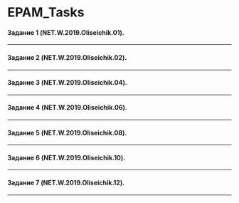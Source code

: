 # EPAM_Tasks
#### Задание 1 (NET.W.2019.Oliseichik.01).
---
#### Задание 2 (NET.W.2019.Oliseichik.02).
---
#### Задание 3 (NET.W.2019.Oliseichik.04).
---
#### Задание 4 (NET.W.2019.Oliseichik.06).
---
#### Задание 5 (NET.W.2019.Oliseichik.08).
---
#### Задание 6 (NET.W.2019.Oliseichik.10).
---
#### Задание 7 (NET.W.2019.Oliseichik.12).
---
